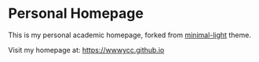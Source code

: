 # Personal Homepage

This is my personal academic homepage, forked from [minimal-light](https://github.com/yaoyao-liu/minimal-light) theme.

Visit my homepage at: https://wwwycc.github.io
